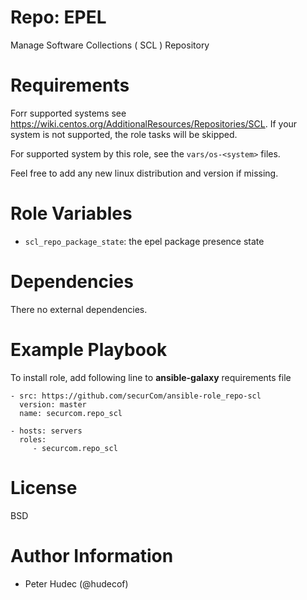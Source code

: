 # Repo: EPEL

Manage  Software Collections ( SCL ) Repository

# Requirements

Forr supported systems  see https://wiki.centos.org/AdditionalResources/Repositories/SCL. If your system is not supported,
the role tasks will be skipped.

For supported system by this role, see the `vars/os-<system>` files.

Feel free to add any new linux distribution and version if missing.

# Role Variables

- `scl_repo_package_state`: the epel package presence  state

# Dependencies

There no external dependencies.

# Example Playbook

To install role, add following line to **ansible-galaxy** requirements file
```
- src: https://github.com/securCom/ansible-role_repo-scl
  version: master
  name: securcom.repo_scl
```

```
- hosts: servers
  roles:
     - securcom.repo_scl
```

# License

BSD

# Author Information


- Peter Hudec (@hudecof)